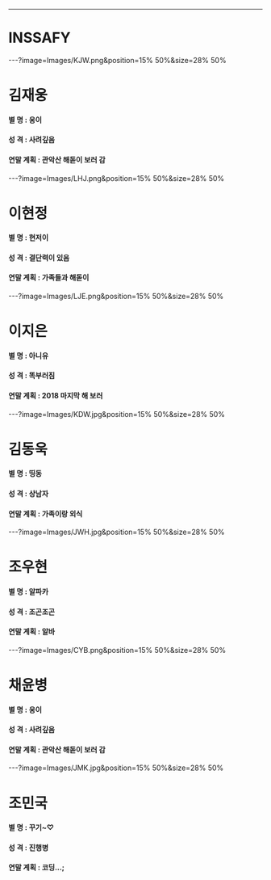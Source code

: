 ---
# INSSAFY
---?image=Images/KJW.png&position=15% 50%&size=28% 50%
# 김재웅
#### 별     명 : 웅이
#### 성     격 : 사려깊음
#### 연말 계획 : 관악산 해돋이 보러 감
---?image=Images/LHJ.png&position=15% 50%&size=28% 50%
# 이현정
#### 별     명 : 현저이
#### 성     격 : 결단력이 있음
#### 연말 계획 : 가족들과 해돋이
---?image=Images/LJE.png&position=15% 50%&size=28% 50%
# 이지은
#### 별     명 : 아니유
#### 성     격 : 똑부러짐
#### 연말 계획 : 2018 마지막 해 보러
---?image=Images/KDW.jpg&position=15% 50%&size=28% 50%
# 김동욱
#### 별     명 : 띵동
#### 성     격 : 상남자
#### 연말 계획 : 가족이랑 외식
---?image=Images/JWH.jpg&position=15% 50%&size=28% 50%
# 조우현
#### 별     명 : 알파카
#### 성     격 : 조곤조곤
#### 연말 계획 : 알바
---?image=Images/CYB.png&position=15% 50%&size=28% 50%
# 채윤병
#### 별     명 : 웅이
#### 성     격 : 사려깊음
#### 연말 계획 : 관악산 해돋이 보러 감
---?image=Images/JMK.jpg&position=15% 50%&size=28% 50%
# 조민국
#### 별     명 : 꾸기~♡
#### 성     격 : 진행병
#### 연말 계획 : 코딩...;




